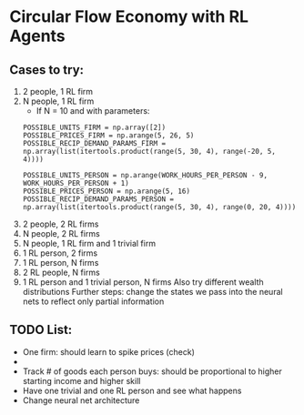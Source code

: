 # Circular Flow Economy with RL Agents

## Cases to try:
 1. 2 people, 1 RL firm
 2. N people, 1 RL firm
    * If N = 10 and with parameters: 
    ```
    POSSIBLE_UNITS_FIRM = np.array([2]) 
    POSSIBLE_PRICES_FIRM = np.arange(5, 26, 5)
    POSSIBLE_RECIP_DEMAND_PARAMS_FIRM = np.array(list(itertools.product(range(5, 30, 4), range(-20, 5, 4))))

    POSSIBLE_UNITS_PERSON = np.arange(WORK_HOURS_PER_PERSON - 9, WORK_HOURS_PER_PERSON + 1)
    POSSIBLE_PRICES_PERSON = np.arange(5, 16)
    POSSIBLE_RECIP_DEMAND_PARAMS_PERSON = np.array(list(itertools.product(range(5, 30, 4), range(0, 20, 4))))
    ```
 3. 2 people, 2 RL firms
 4. N people, 2 RL firms
 5. N people, 1 RL firm and 1 trivial firm
 6. 1 RL person, 2 firms
 7. 1 RL person, N firms
 8. 2 RL people, N firms
 9. 1 RL person and 1 trivial person, N firms
Also try different wealth distributions
Further steps: change the states we pass into the neural nets to reflect only partial information

## TODO List:
* One firm: should learn to spike prices (check)
* 
* Track # of goods each person buys: should be proportional to higher starting income and higher skill
* Have one trivial and one RL person and see what happens
* Change neural net architecture